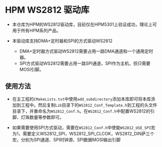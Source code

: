 # HPM WS2812 驱动库

- 本仓库为HPM的WS2812驱动库，目前仅在HPM5301上验证成功，理论上可用于所有HPM系列产品。

- 本驱动库支持DMA+定时器和SPI的方式驱动WS2812
  - DMA+定时器方式驱动WS2812需要占用一路DMA通道和一个通用定时器。
  - SPI方式驱动WS2812需要占用一路SPI通道，SPI作为主机，但只需要MOSI引脚。


## 使用方法

- 在主工程的`CMakeLists.txt`中使用`add_subdirectory`添加本库即可将本库添加到工程中。然后复制`Lib`目录下的`WS2812_Conf_Template.h`到工程的头文件目录下，并重命名为`WS2812_Conf.h`。在`WS2812_Conf.h`中配置WS2812的引脚、灯珠数量等参数即可。

- 如果需要使用SPI方式驱动，需要在`WS2812_Conf.h`中使能`WS2812_USE_SPI`宏为1，需要定义WS2812_SPI，WS2812_SPI_CLCOK，WS2812_DIN萨三个宏，分别为SPI通道、SPI时钟源、SPI数据MOSI输出引脚 